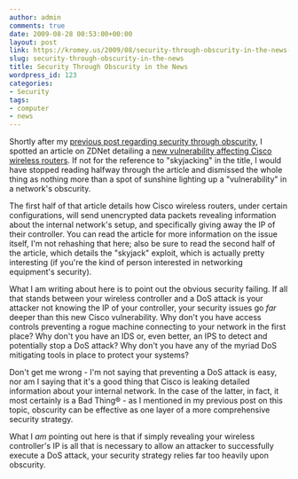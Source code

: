 ```yaml
---
author: admin
comments: true
date: 2009-08-28 00:53:00+00:00
layout: post
link: https://kromey.us/2009/08/security-through-obscurity-in-the-news-123.html
slug: security-through-obscurity-in-the-news
title: Security Through Obscurity in the News
wordpress_id: 123
categories:
- Security
tags:
- computer
- news
---
```


Shortly after my [previous post regarding security through obscurity](http://kromey.sd41.net/2009/08/security-through-obscurity-over-demonized-94.html), I spotted an article on ZDNet detailing a [new vulnerability affecting Cisco wireless routers](http://news.zdnet.com/2100-9595_22-334210.html). If not for the reference to "skyjacking" in the title, I would have stopped reading halfway through the article and dismissed the whole thing as nothing more than a spot of sunshine lighting up a "vulnerability" in a network's obscurity.

The first half of that article details how Cisco wireless routers, under certain configurations, will send unencrypted data packets revealing information about the internal network's setup, and specifically giving away the IP of their controller. You can read the article for more information on the issue itself, I'm not rehashing that here; also be sure to read the second half of the article, which details the "skyjack" exploit, which is actually pretty interesting (if you're the kind of person interested in networking equipment's security).

What I am writing about here is to point out the obvious security failing. If all that stands between your wireless controller and a DoS attack is your attacker not knowing the IP of your controller, your security issues go _far_ deeper than this new Cisco vulnerability. Why don't you have access controls preventing a rogue machine connecting to your network in the first place? Why don't you have an IDS or, even better, an IPS to detect and potentially stop a DoS attack? Why don't you have any of the myriad DoS mitigating tools in place to protect your systems?

Don't get me wrong - I'm not saying that preventing a DoS attack is easy, nor am I saying that it's a good thing that Cisco is leaking detailed information about your internal network. In the case of the latter, in fact, it most certainly is a Bad Thing® - as I mentioned in my previous post on this topic, obscurity can be effective as one layer of a more comprehensive security strategy.

What I _am_ pointing out here is that if simply revealing your wireless controller's IP is all that is necessary to allow an attacker to successfully execute a DoS attack, your security strategy relies far too heavily upon obscurity.
